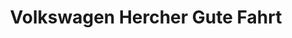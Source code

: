 ---
title: "Volkswagen Hercher Gute Fahrt"
url: /riesa/volkswagen-hercher-gute-fahrt/
shop: Autohaus
---